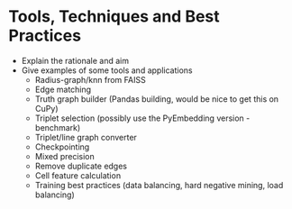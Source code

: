 # Tools, Techniques and Best Practices

- Explain the rationale and aim
- Give examples of some tools and applications
  - Radius-graph/knn from FAISS
  - Edge matching
  - Truth graph builder (Pandas building, would be nice to get this on CuPy)
  - Triplet selection (possibly use the PyEmbedding version - benchmark)
  - Triplet/line graph converter
  - Checkpointing
  - Mixed precision
  - Remove duplicate edges
  - Cell feature calculation
  - Training best practices (data balancing, hard negative mining, load balancing)
